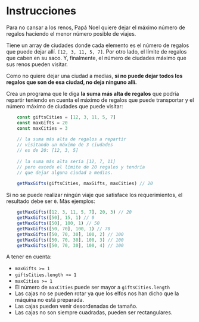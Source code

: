 # Instrucciones

Para no cansar a los renos, Papá Noel quiere dejar el máximo número de regalos haciendo el menor número posible de viajes.

Tiene un array de ciudades donde cada elemento es el número de regalos que puede dejar allí. `[12, 3, 11, 5, 7]`. Por otro lado, el límite de regalos que caben en su saco. Y, finalmente, el número de ciudades máximo que sus renos pueden visitar.

Como no quiere dejar una ciudad a medias, **si no puede dejar todos los regalos que son de esa ciudad, no deja ninguno allí.**

Crea un programa que le diga **la suma más alta de regalos** que podría repartir teniendo en cuenta el máximo de regalos que puede transportar y el número máximo de ciudades que puede visitar:

```js
    const giftsCities = [12, 3, 11, 5, 7]
    const maxGifts = 20
    const maxCities = 3
    
    // la suma más alta de regalos a repartir
    // visitando un máximo de 3 ciudades
    // es de 20: [12, 3, 5]
    
    // la suma más alta sería [12, 7, 11]
    // pero excede el límite de 20 regalos y tendría
    // que dejar alguna ciudad a medias.
    
    getMaxGifts(giftsCities, maxGifts, maxCities) // 20
 ```   

Si no se puede realizar ningún viaje que satisface los requerimientos, el resultado debe ser `0`. Más ejemplos:

```js
    getMaxGifts([12, 3, 11, 5, 7], 20, 3) // 20
    getMaxGifts([50], 15, 1) // 0
    getMaxGifts([50], 100, 1) // 50
    getMaxGifts([50, 70], 100, 1) // 70
    getMaxGifts([50, 70, 30], 100, 2) // 100
    getMaxGifts([50, 70, 30], 100, 3) // 100
    getMaxGifts([50, 70, 30], 100, 4) // 100
```

A tener en cuenta:

*   `maxGifts >= 1`
*   `giftsCities.length >= 1`
*   `maxCities >= 1`
*   El número de `maxCities` puede ser mayor a `giftsCities.length`
*   Las cajas no se pueden rotar ya que los elfos nos han dicho que la máquina no está preparada.
*   Las cajas pueden venir desordenadas de tamaño.
*   Las cajas no son siempre cuadradas, pueden ser rectangulares.